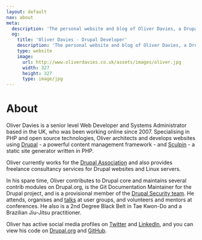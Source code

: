 ```yaml
---
layout: default
nav: about
meta:
  description: 'The personal website and blog of Oliver Davies, a Drupal Developer and Systems Administrator from Wales, UK.'
  og:
    title: 'Oliver Davies - Drupal Developer'
    description: 'The personal website and blog of Oliver Davies, a Drupal Developer and Systems Administrator from Wales, UK.'
    type: website
    image:
      url: http://www.oliverdavies.co.uk/assets/images/oliver.jpg
      width: 327
      height: 327
      type: image/jpg
---
```

# About

Oliver Davies is a senior level Web Developer and Systems Administrator based in the UK, who was been working online since 2007. Specialising in PHP and open source technologies, Oliver architects and develops websites using [Drupal](https://www.drupal.org) - a powerful content management framework - and [Sculpin](http://sculpin.io) - a static site generator written in PHP.

Oliver currently works for the [Drupal Association](https://assoc.drupal.org) and also provides freelance consultancy services for Drupal websites and Linux servers.

In his spare time, Oliver contributes to Drupal core and maintains several contrib modules on Drupal.org, is the Git Documentation Maintainer for the Drupal project, and is a provisional member of the [Drupal Security team](https://www.drupal.org/security-team). He attends, organises and [talks](/talks) at user groups, and volunteers and mentors at conferences. He also is a 2nd Degree Black Belt in Tae Kwon-Do and a Brazilian Jiu-Jitsu practitioner.

Oliver has active social media profiles on [Twitter](http://twitter.com/opdavies) and [LinkedIn](http://uk.linkedin.com/in/opdavies), and you can view his code on [Drupal.org](https://www.drupal.org/user/381388/track/code) and [GitHub](https://github.com/opdavies?tab=activity).